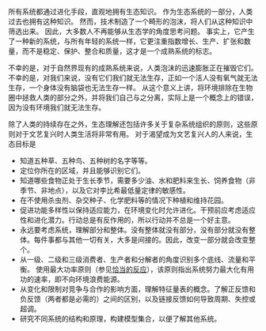 所有系统都通过进化手段，直观地拥有生态知识。
作为生态系统的一部分，人类过去也拥有这种知识。
然而，技术制造了一个畸形的泡沫，将人们从这种知识中筛选出来。
因此，大多数人不再能够从生态学的角度思考问题。
事实上，它产生了一种新的系统，与所有年轻的系统一样，它更注重指数增长、生产、扩张和数量，而不是稳定、保护、整合和质量，这才是一个成熟系统的标志。

不幸的是，对于自然界现有的成熟系统来说，人类泡沫的迅速膨胀正在摧毁它们。
不幸的是，对我们来说，没有它们我们就无法生存，正如一个活人没有氧气就无法生存，一个身体没有脑袋也无法生存一样。
从这个意义上讲，将环境排除在生物圈中拯救人类的部分之外，并将我们自己与之分离，实际上是一个概念上的错误，因为没有环境我们就无法生存。

除了人类的持续存在之外，生态理解还包括许多关于复杂系统组织的原则，这些原则对于文艺复兴时人类生活将非常有用。
对于渴望成为文艺复兴人的人来说，生态目标是 
- 知道五种草、五种鸟、五种树的名字等等。
- 定位你所在的区域，并且能够识别它们。
- 知道哪些食物正处于生长季节，需要多少油、水和肥料来生长、饲养食物（非季节、非地点），以及它对李比希最低量定律的敏感性。
- 在不使用杀虫剂、杂交种子、化学肥料等的情况下种植和维持花园。
- 促进功能多样性以保持适应能力，在环境变化时允许进化。干预前应考虑适应性和进化潜力。行动总是有反作用的，所以行动并不总是一个好主意。
- 永远要考虑系统，理解部分和整体。没有整体就没有部分，没有部分就没有整体。每件事都与其他一切有关，大多是间接的。因此，改变一部分就会改变整个。
- 从一级、二级和三级消费者、生产者和分解者的角度识别多个底线、流量和平衡。
使用最大功率原则（参见[恰当的反应]()），该原则指出系统努力最大化有用功的速率，即不向环境浪费能源。
- 从变化和限制对竞争与合作的影响方面，理解特征量表的概念。了解正反馈和负反馈（两者都是必需的）之间的区别，以及链接反馈如何导致周期、失控或超调。
- 研究不同系统的结构和原理，构建模型集合，以便了解其他系统。
